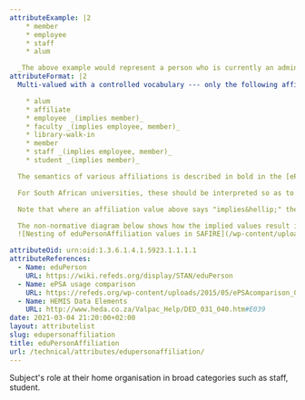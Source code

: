 ```yaml
---
attributeExample: |2
    * member
    * employee
    * staff
    * alum

  _The above example would represent a person who is currently an administrative staff member and who is also an alumnus of the institution._
attributeFormat: |2
  Multi-valued with a controlled vocabulary --- only the following affiliations are accepted:

    * alum
    * affiliate
    * employee _(implies member)_
    * faculty _(implies employee, member)_
    * library-walk-in
    * member
    * staff _(implies employee, member)_
    * student _(implies member)_

  The semantics of various affiliations is described in bold in the [ePSA usage comparison](https://refeds.org/wp-content/uploads/2015/05/ePSAcomparison_0_13.pdf).

  For South African universities, these should be interpreted so as to align with the Higher Education Management Information System (HEMIS) data elements. Thus the _eduPersonAffiliation_ definitions of "student", "faculty" &amp; "staff" should be aligned with the HEMIS definitions for "enrolled student" (both undergraduate and postgraduate) and the "instruction/research professional (academic)", and "executive/administrative/managerial professional + specialised/support professional + technical + non-professional administration (senior management, administrative & support staff)" personnel categories respectively. Staff in the "trade/craft + service" HEMIS personnel categories would typically only be an _eduPersonAffilliation_ "employee" (however depending on institutional policy they may additionally classify as "staff".

  Note that where an affiliation value above says "implies&hellip;" the implied values **must** also be included in the returned set. The most significant/primary one from the set can then be returned separately as [_eduPersonPrimaryAffiliation_](/technical/attributes/edupersonprimaryaffiliation/).

  The non-normative diagram below shows how the implied values result in nesting such that the outermost value implicitly includes all of the inner ones.
  ![Nesting of eduPersonAffiliation values in SAFIRE](/wp-content/uploads/2017/10/Nesting-of-eduPersonAffiliation-values.svg)

attributeOid: urn:oid:1.3.6.1.4.1.5923.1.1.1.1
attributeReferences:
  - Name: eduPerson
    URL: https://wiki.refeds.org/display/STAN/eduPerson
  - Name: ePSA usage comparison
    URL: https://refeds.org/wp-content/uploads/2015/05/ePSAcomparison_0_13.pdf
  - Name: HEMIS Data Elements
    URL: http://www.heda.co.za/Valpac_Help/DED_031_040.htm#E039
date: 2021-03-04 21:20:00+02:00
layout: attributelist
slug: edupersonaffiliation
title: eduPersonAffiliation
url: /technical/attributes/edupersonaffiliation/
---
```


Subject's role at their home organisation in broad categories such as staff, student.
